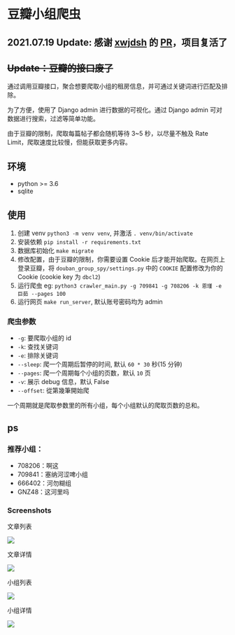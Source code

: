 # 豆瓣小组爬虫

## 2021.07.19 Update: 感谢 [xwjdsh](https://github.com/xwjdsh) 的 [PR](https://github.com/lesywix/douban_group_spy/pull/11)，项目复活了

## ~~Update：豆瓣的接口废了~~

通过调用豆瓣接口，聚合想要爬取小组的租房信息，并可通过关键词进行匹配及排除。

为了方便，使用了 Django admin 进行数据的可视化。通过 Django admin 可对数据进行搜索，过滤等简单功能。

由于豆瓣的限制，爬取每篇帖子都会随机等待 3~5 秒，以尽量不触及 Rate Limit，爬取速度比较慢，但能获取更多内容。

## 环境
- python >= 3.6
- sqlite

## 使用
1. 创建 venv `python3 -m venv venv`, 并激活 `. venv/bin/activate`
2. 安装依赖 `pip install -r requirements.txt`
3. 数据库初始化 `make migrate`
4. 修改配置，由于豆瓣的限制，你需要设置 Cookie 后才能开始爬取。在网页上登录豆瓣，将 `douban_group_spy/settings.py` 中的 `COOKIE` 配置修改为你的 Cookie (cookie key 为 `dbcl2`)
5. 运行爬虫 eg: `python3 crawler_main.py -g 709841 -g 708206 -k 恩瑾 -e 巨茹 --pages 100`
6. 运行网页 `make run_server`, 默认账号密码均为 admin

### 爬虫参数
- `-g`: 要爬取小组的 id
- `-k`: 查找关键词
- `-e`: 排除关键词
- `--sleep`: 爬一个周期后暂停的时间, 默认 `60 * 30` 秒(15 分钟)
- `--pages`: 爬一个周期每个小组的页数，默认 `10` 页
- `-v`: 展示 debug 信息，默认 False
- `--offset`: 從第幾筆開始爬

一个周期就是爬取参数里的所有小组，每个小组默认的爬取页数的总和。

## ps

### 推荐小组：
- 708206：啊这
- 709841：塞纳河涩啤小组
- 666402：河勿糊组 
- GNZ48：这河里吗 

### Screenshots
文章列表

![](https://github.com/weixianglin/douban_group_spy/raw/master/img/screenshots1.png)

文章详情

![](https://github.com/weixianglin/douban_group_spy/raw/master/img/screenshots2.png)

小组列表

![](https://github.com/weixianglin/douban_group_spy/raw/master/img/screenshots3.png)

小组详情

![](https://github.com/weixianglin/douban_group_spy/raw/master/img/screenshots4.png)
